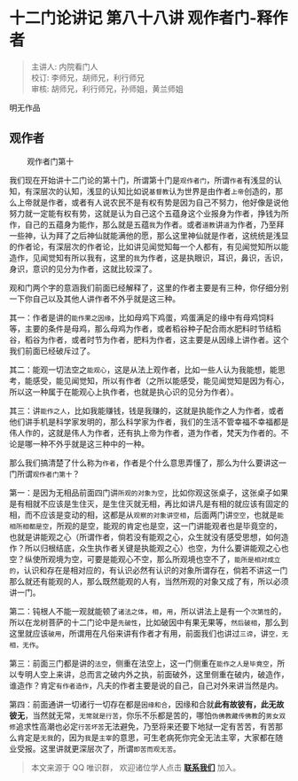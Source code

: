 # 十二门论讲记 第八十八讲 观作者门-释作者

> 主讲人: 内院看门人 <br />
> 校订: 李师兄，胡师兄，利行师兄 <br />
> 审核: 胡师兄，利行师兄，孙师姐，黄兰师姐 <br />

明无作品
　　
## 观作者
　　
观作者门第十

我们现在开始讲十二门论的第十门，所谓第十门是`观作者门`，所谓`作者`有浅显的认知，有深层次的认知，浅显的认知比如说`基督教`认为世界是由作者`上帝`创造的，那么上帝就是作者，或者有人说农民不是有权有势是因为自己不努力，他好像是说他努力就一定能有权有势，这就是认为自己这个五蕴身这个业报身为作者，挣钱为所作，自己的五蕴身为能作，那么就是五蕴`我`为作者。或者`道教`讲`道`为作者，乃至拜一些神，认为拜了之后神仙就能满他的愿，那么这里神仙就是作者，这统统是浅显的作者论，有深层次的作者论，比如讲见闻觉知每一个人都有，有见闻觉知所以能造作，见闻觉知有所以我有，这里的`我`为作者，这是执眼识，耳识，鼻识，舌识，身识，意识的见分为作者，这就比较深了。

观和门两个字的意涵我们前面已经解释了，这里的作者主要是有三种，你仔细分别一下你自己以及其他人讲作者不外乎就是这三种。

其一：作者是讲的`能作果之因缘`，比如母鸡下鸡蛋，鸡蛋满足的缘中有母鸡饲料等，主要的条件是母鸡，那么母鸡为作者，或者稻谷种子配合雨水肥料时节结稻谷，稻谷为作者，或者时节为作者，肥料为作者，这主要是从因缘上讲作者。这个我们前面已经破斥过了。

其二：能观一切法空之`能观心`，这是从法上观作者，比如一些人认为我能想，能思考，能感受，能见闻觉知，所以有作者（之所以能感受，能见闻觉知是因为有心，所以这一种属于在能观心上执作者，也就是执心识的见分为作者）。

其三：讲`能作之人`，比如我能赚钱，钱是我赚的，这就是执能作之人为作者，或者他们讲手机是科学家发明的，那么科学家为作者，我们的生活不管幸福不幸福都是伟人作的，这就是伟人为作者，还有执上帝为作者，道为作者，梵天为作者的。不论是哪一种不外乎就是这三种中的一种。

那么我们搞清楚了什么称为`作者`，作者是个什么意思弄懂了，那么为什么要讲这一门所谓`观作者门第十`？

第一：是因为无相品前面四门讲`所观的对象为空`，比如你观这张桌子，这张桌子如果是有相就不应该是生住灭，是生住灭就无相，再比如讲凡是有相的就应该有固定的相，而不应该是变动的相，这都是从`观察的对象讲空相`，后面两门讲`空空`，也就是`能相所相都是空`，所观的是空，能观的肯定也是空，这一门讲能观者也是毕竟空的，也就是讲能观之心（所谓作者，倘若没有能观之心，众生就没有感受思想，如何造作？所以归根结底，众生执作者关键是执能观之心）也空，为什么要讲能观之心也空？纵使所观境为空，可要是能观心不空，那么所观境也空不了，`能所是相对成立的`，认识和存在是相对应的，有认识必然有认识的对象所谓存在，倘若不讲这一门那么就还有能观的人，那么既然能观的人有，当然所观的对象又成了有，所以必须讲一门。

第二：钝根人不能一观就能顿了`诸法之体`，`相`，`用`，所以讲法上是有一个`次第性`的，所以在龙树菩萨的十二门论中是`先破性`，比如破因中有果无果等，`然后破相`，那么到这里就应该`破用`，所谓用在凡俗来讲有作者才有用，前面我们也讲过`三谛`，讲`空，无相，无作`。

第三：前面三门都是讲的`法空`，侧重在法空上，这一门侧重在`能作之人是毕竟空`，所以专明人空上来讲，总而言之破内外之执，前面破外，这里侧重在破内，破造作，谁造作？肯定`有作者造作`，凡夫的作者主要是说的自己，自己对外来讲当然是内。

第四：前面通讲一切诸行一切存在都是`因缘和合`，因缘和合就**此有故彼有，此无故彼无**，当然就无常，`无常就是行苦`，你乐不乐都是苦的，哪怕`伪佛教藏传佛教`的`男女双修`追求性高潮也必定`行苦坏苦`无法避免，乃至将来还要下地狱一定有苦苦，有苦那么肯定是`无我`的，因为`我`是`主宰`的意思，可生老病死你完全无法主宰，大家都在随业受报。这里讲就更深层次了，所谓`即苦而观无苦`。

> 本文来源于 QQ 唯识群， 欢迎诸位学人点击 **[联系我们](https://mp.weixin.qq.com/s/lZCfWjmLjgNR165Tx4_bCQ)** 加入。
